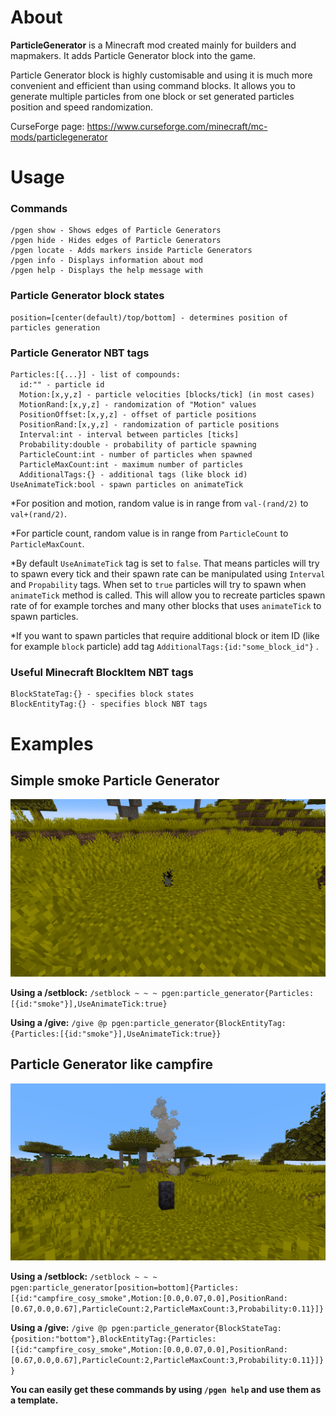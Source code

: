# About
**ParticleGenerator** is a Minecraft mod created mainly for builders and mapmakers. It adds Particle Generator block into the game.

Particle Generator block is highly customisable and using it is much more convenient and efficient than using command blocks. It allows you to generate multiple particles from one block or set generated particles position and speed randomization.

CurseForge page: https://www.curseforge.com/minecraft/mc-mods/particlegenerator

# Usage

### Commands
```
/pgen show - Shows edges of Particle Generators
/pgen hide - Hides edges of Particle Generators
/pgen locate - Adds markers inside Particle Generators
/pgen info - Displays information about mod
/pgen help - Displays the help message with 
```

### Particle Generator block states
```
position=[center(default)/top/bottom] - determines position of particles generation
```

### Particle Generator NBT tags
```
Particles:[{...}] - list of compounds:
  id:"" - particle id
  Motion:[x,y,z] - particle velocities [blocks/tick] (in most cases)
  MotionRand:[x,y,z] - randomization of "Motion" values
  PositionOffset:[x,y,z] - offset of particle positions
  PositionRand:[x,y,z] - randomization of particle positions
  Interval:int - interval between particles [ticks]
  Probability:double - probability of particle spawning
  ParticleCount:int - number of particles when spawned
  ParticleMaxCount:int - maximum number of particles
  AdditionalTags:{} - additional tags (like block id)
UseAnimateTick:bool - spawn particles on animateTick
```
*For position and motion, random value is in range from ```val-(rand/2)``` to ```val+(rand/2)```.

*For particle count, random value is in range from ```ParticleCount``` to ```ParticleMaxCount```.

*By default ```UseAnimateTick``` tag is set to ```false```. That means particles will try to spawn every tick and their spawn rate can be manipulated using ```Interval``` and ```Propability``` tags. When set to ```true``` particles will try to spawn when ```animateTick``` method is called. This will allow you to recreate particles spawn rate of for example torches and many other blocks that uses ```animateTick``` to spawn particles.

*If you want to spawn particles that require additional block or item ID (like for example ```block``` particle) add tag ```AdditionalTags:{id:"some_block_id"}``` .
### Useful Minecraft BlockItem NBT tags
```
BlockStateTag:{} - specifies block states
BlockEntityTag:{} - specifies block NBT tags
```


# Examples

## Simple smoke Particle Generator

![](example1.png)

**Using a /setblock:** ```/setblock ~ ~ ~ pgen:particle_generator{Particles:[{id:"smoke"}],UseAnimateTick:true}```

**Using a /give:** ```/give @p pgen:particle_generator{BlockEntityTag:{Particles:[{id:"smoke"}],UseAnimateTick:true}}```

## Particle Generator like campfire

![](example2.png)

**Using a /setblock:** ```/setblock ~ ~ ~ pgen:particle_generator[position=bottom]{Particles:[{id:"campfire_cosy_smoke",Motion:[0.0,0.07,0.0],PositionRand:[0.67,0.0,0.67],ParticleCount:2,ParticleMaxCount:3,Probability:0.11}]}```

**Using a /give:** ```/give @p pgen:particle_generator{BlockStateTag:{position:"bottom"},BlockEntityTag:{Particles:[{id:"campfire_cosy_smoke",Motion:[0.0,0.07,0.0],PositionRand:[0.67,0.0,0.67],ParticleCount:2,ParticleMaxCount:3,Probability:0.11}]}}```

**You can easily get these commands by using ```/pgen help``` and use them as a template.**
